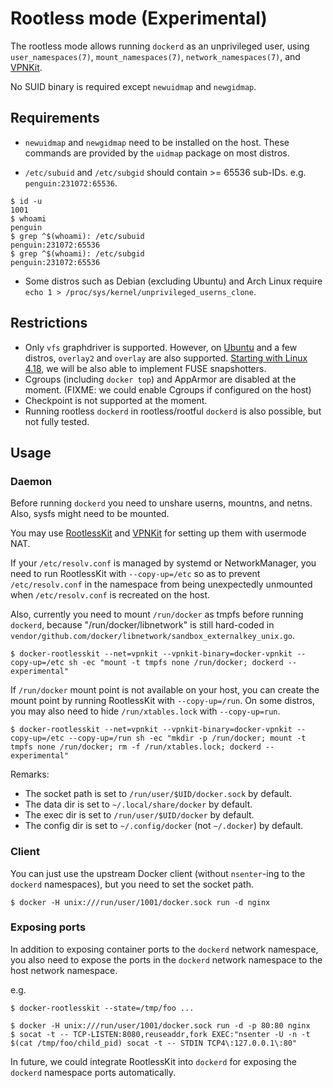 # Rootless mode (Experimental)

The rootless mode allows running `dockerd` as an unprivileged user, using `user_namespaces(7)`, `mount_namespaces(7)`, `network_namespaces(7)`, and [VPNKit](https://github.com/moby/vpnkit).

No SUID binary is required except `newuidmap` and `newgidmap`.

## Requirements
* `newuidmap` and `newgidmap` need to be installed on the host. These commands are provided by the `uidmap` package on most distros.

* `/etc/subuid` and `/etc/subgid` should contain >= 65536 sub-IDs. e.g. `penguin:231072:65536`.

```console
$ id -u
1001
$ whoami
penguin
$ grep ^$(whoami): /etc/subuid
penguin:231072:65536
$ grep ^$(whoami): /etc/subgid
penguin:231072:65536
```

* Some distros such as Debian (excluding Ubuntu) and Arch Linux require `echo 1 > /proc/sys/kernel/unprivileged_userns_clone`.

## Restrictions

* Only `vfs` graphdriver is supported. However, on [Ubuntu](http://kernel.ubuntu.com/git/ubuntu/ubuntu-artful.git/commit/fs/overlayfs?h=Ubuntu-4.13.0-25.29&id=0a414bdc3d01f3b61ed86cfe3ce8b63a9240eba7) and a few distros, `overlay2` and `overlay` are also supported. [Starting with Linux 4.18](https://www.phoronix.com/scan.php?page=news_item&px=Linux-4.18-FUSE), we will be also able to implement FUSE snapshotters.
* Cgroups (including `docker top`) and AppArmor are disabled at the moment. (FIXME: we could enable Cgroups if configured on the host)
* Checkpoint is not supported at the moment.
* Running rootless `dockerd` in rootless/rootful `dockerd` is also possible, but not fully tested.

## Usage

### Daemon
Before running `dockerd` you need to unshare userns, mountns, and netns. Also, sysfs might need to be mounted.

You may use [RootlessKit](https://github.com/rootless-containers/rootlesskit) and [VPNKit](https://github.com/moby/vpnkit) for setting up them with usermode NAT.

If your `/etc/resolv.conf` is managed by systemd or NetworkManager, you need to run RootlessKit with `--copy-up=/etc` so as to prevent `/etc/resolv.conf` in the namespace from being unexpectedly unmounted when `/etc/resolv.conf` is recreated on the host.

Also, currently you need to mount `/run/docker` as tmpfs before running `dockerd`, because "/run/docker/libnetwork" is still hard-coded in `vendor/github.com/docker/libnetwork/sandbox_externalkey_unix.go`.

```
$ docker-rootlesskit --net=vpnkit --vpnkit-binary=docker-vpnkit --copy-up=/etc sh -ec "mount -t tmpfs none /run/docker; dockerd --experimental"
```

If `/run/docker` mount point is not available on your host, you can create the mount point by running RootlessKit with `--copy-up=/run`. On some distros, you may also need to hide `/run/xtables.lock` with `--copy-up=run`.

```console
$ docker-rootlesskit --net=vpnkit --vpnkit-binary=docker-vpnkit --copy-up=/etc --copy-up=/run sh -ec "mkdir -p /run/docker; mount -t tmpfs none /run/docker; rm -f /run/xtables.lock; dockerd --experimental"
```

Remarks:
* The socket path is set to `/run/user/$UID/docker.sock` by default.
* The data dir is set to `~/.local/share/docker` by default.
* The exec dir is set to `/run/user/$UID/docker` by default.
* The config dir is set to `~/.config/docker` (not `~/.docker`) by default.

### Client

You can just use the upstream Docker client (without `nsenter`-ing to the `dockerd` namespaces), but you need to set the socket path.

```console
$ docker -H unix:///run/user/1001/docker.sock run -d nginx
```

### Exposing ports

In addition to exposing container ports to the `dockerd` network namespace, you also need to expose the ports in the `dockerd` network namespace to the host network namespace.

e.g.
```console
$ docker-rootlesskit --state=/tmp/foo ...
```

```console
$ docker -H unix:///run/user/1001/docker.sock run -d -p 80:80 nginx
$ socat -t -- TCP-LISTEN:8080,reuseaddr,fork EXEC:"nsenter -U -n -t $(cat /tmp/foo/child_pid) socat -t -- STDIN TCP4\:127.0.0.1\:80"
```

In future, we could integrate RootlessKit into `dockerd` for exposing the `dockerd` namespace ports automatically.
